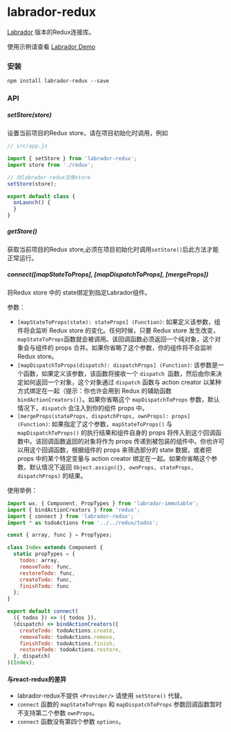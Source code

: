 # labrador-redux

[Labrador](https://github.com/maichong/labrador) 版本的Redux连接库。

使用示例请查看 [Labrador Demo](https://github.com/maichong/labrador-demo)

### 安装

```
npm install labrador-redux --save
```

### API

##### setStore(store)

设置当前项目的Redux store，请在项目初始化时调用，例如

```js
// src/app.js

import { setStore } from 'labrador-redux';
import store from './redux';

// 向labrador-redux注册store
setStore(store);

export default class {
  onLaunch() {
  }
}
```

##### getStore()

获取当前项目的Redux store,必须在项目初始化时调用`setStore()`后此方法才能正常运行。

##### connect([mapStateToProps], [mapDispatchToProps], [mergeProps])

将Redux store 中的 state绑定到指定Labrador组件。

参数：
* `[mapStateToProps(state): stateProps] (Function)`: 如果定义该参数，组件将会监听 Redux store 的变化。任何时候，只要 Redux store 发生改变，`mapStateToProps`函数就会被调用。该回调函数必须返回一个纯对象，这个对象会与组件的 props 合并。如果你省略了这个参数，你的组件将不会监听 Redux store。
* `[mapDispatchToProps(dispatch): dispatchProps] (Function)`: 该参数是一个函数，如果定义该参数，该函数将接收一个 `dispatch `函数，然后由你来决定如何返回一个对象，这个对象通过 `dispatch` 函数与 action creator 以某种方式绑定在一起（提示：你也许会用到 Redux 的辅助函数 `bindActionCreators()`）。如果你省略这个 `mapDispatchToProps` 参数，默认情况下，`dispatch` 会注入到你的组件 props 中。
* `[mergeProps(stateProps, dispatchProps, ownProps): props] (Function)`: 如果指定了这个参数，`mapStateToProps()` 与 `mapDispatchToProps()` 的执行结果和组件自身的 props 将传入到这个回调函数中。该回调函数返回的对象将作为 props 传递到被包装的组件中。你也许可以用这个回调函数，根据组件的 props 来筛选部分的 state 数据，或者把 props 中的某个特定变量与 action creator 绑定在一起。如果你省略这个参数，默认情况下返回 `Object.assign({}, ownProps, stateProps, dispatchProps)` 的结果。

使用举例：

```js
import wx, { Component, PropTypes } from 'labrador-immutable';
import { bindActionCreators } from 'redux';
import { connect } from 'labrador-redux';
import * as todoActions from '../../redux/todos';

const { array, func } = PropTypes;

class Index extends Component {
  static propTypes = {
    todos: array,
    removeTodo: func,
    restoreTodo: func,
    createTodo: func,
    finishTodo: func
  };
}

export default connect(
  ({ todos }) => ({ todos }),
  (dispatch) => bindActionCreators({
    createTodo: todoActions.create,
    removeTodo: todoActions.remove,
    finishTodo: todoActions.finish,
    restoreTodo: todoActions.restore,
  }, dispatch)
)(Index);
```

#### 与react-redux的差异

* labrador-redux不提供 `<Provider/>` 请使用 `setStore()` 代替。
* `connect` 函数的 `mapStateToProps` 和 `mapDispatchToProps` 参数回调函数暂时不支持第二个参数 `ownProps`。
* `connect` 函数没有第四个参数 `options`。



